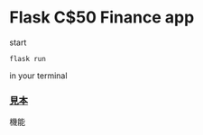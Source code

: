 # Flask C$50 Finance app

start
```
flask run
```
in your terminal

### [見本](https://finance.cs50.net/)

機能
